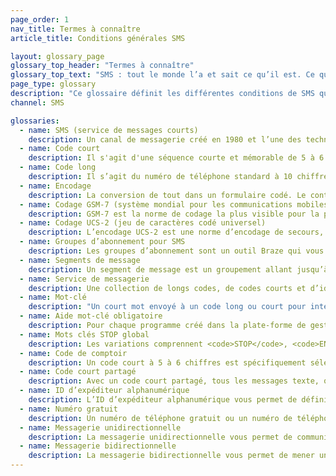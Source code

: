 ```yaml
---
page_order: 1
nav_title: Termes à connaître
article_title: Conditions générales SMS

layout: glossary_page
glossary_top_header: "Termes à connaître"
glossary_top_text: "SMS : tout le monde l’a et sait ce qu’il est. Ce qu’ils ignorent est la nuance. Consultez les termes suivants pour en savoir plus sur les écosystèmes, technologies et processus SMS."
page_type: glossary
description: "Ce glossaire définit les différentes conditions de SMS que vous devez connaître."
channel: SMS 

glossaries:
  - name: SMS (service de messages courts)
    description: Un canal de messagerie créé en 1980 et l’une des technologies de SMS les plus anciennes. Il s’agit également d’une des voies de texte les plus répandues et les plus fréquemment utilisées. Ce canal est une façon plus directe d’atteindre vos utilisateurs et clients que la plupart des autres canaux de messagerie, car ils utilisent leur numéro de téléphone personnel pour les atteindre. Ainsi, le SMS a plus de règles et de réglementations que les autres canaux de messagerie.
  - name: Code court
    description: Il s'agit d'une séquence courte et mémorable de 5 à 6 chiffres qui permet aux expéditeurs d'envoyer plus de messages à des débits plus constants que les numéros longs (un message par seconde).<br><br>Un code long ou court est requis.
  - name: Code long
    description: Il s’agit du numéro de téléphone standard à 10 chiffres (dans la plupart des pays) qui permet aux expéditeurs d’envoyer plus de messages au taux d’un message par seconde.<br><br>Un code long ou court est requis.
  - name: Encodage
    description: La conversion de tout dans un formulaire codé. Le contenu SMS peut être encodé dans GSM-7 ou UCS-2.
  - name: Codage GSM-7 (système mondial pour les communications mobiles)
    description: GSM-7 est la norme de codage la plus visible pour la plupart des SMS. Il utilise la plupart des lettres grecques et anglaises, ainsi que des caractères supplémentaires. Vous pouvez en savoir plus sur le codage GSM-7 et les jeux de caractères que vous pouvez utiliser <a href='https://en.wikipedia.org/wiki/GSM_03.38#GSM_7-bit_default_alphabet_and_extension_table_of_3GPP_TS_23.038_.2F_GSM_03.38' title="GSM alphabet 7 bits par défaut et tableau d’extension">Wikipédia</a>. Les langues telles que chinois, coréen ou japonais doivent être transférées à l’aide du codage de personnage UCS-2 de 16 bits. <br> <br> Vous pouvez estimer que la limite de caractères par segment pour ce type d’encodage est de 128 caractères.
  - name: Codage UCS-2 (jeu de caractères codé universel)
    description: L’encodage UCS-2 est une norme d’encodage de secours, particulièrement lorsqu’un message ne peut pas être codé à l’aide de GSM-7 ou lorsqu’une langue nécessite plus de 128 caractères à rendre. L’USC-2 est mieux mesurée par <a href='https://en.wikipedia.org/wiki/Code_point'>points de code</a>, par opposition aux « caractères ». Quelle que soit la raison, vous pouvez estimer que la limite de caractères par segment pour ce type d’encodage est de 67 caractères.
  - name: Groupes d’abonnement pour SMS
    description: Les groupes d’abonnement sont un outil Braze qui vous permet de cibler des niveaux d’abonnement spécifiques des utilisateurs ou des clients. Les groupes d’abonnement pour SMS sont construits en interne sur la base de votre service de messagerie et ne peuvent pas être partagés dans des groupe d'apps.
  - name: Segments de message
    description: Un segment de message est un groupement allant jusqu’à un nombre défini de caractères (160 pour le codage GSM-7 ; 67 pour le codage UCS-2) qui sera envoyé dans une seule distribution par SMS. Si vous envoyez un SMS avec 161 caractères à l’aide du codage GSM-7, vous verrez qu’il y a deux (2) segments de messages envoyés. L’envoi de plusieurs segments de messages peut entraîner des frais supplémentaires.
  - name: Service de messagerie
    description: Une collection de longs codes, de codes courts et d’identifiants alphanumériques utilisés pour envoyer votre SMS avec Braze.
  - name: Mot-clé
    description: "Un court mot envoyé à un code long ou court pour interagir avec un programme SMS prédéfini ou pour demander à OPT-OUT d’un programme spécifique ou de tous les programmes sur un code. Par exemple,  <code>STOP</code>- Les mots-clés devraient <br> - être alphanumériques <br> - ne pas avoir d’espaces <br> - contenir moins de 10 caractères. <br> <br> Un mot clé spécifique et une combinaison de codes courts ne peuvent être utilisés que sur un programme actif à la fois. Si un mot-clé est saisi déjà utilisé par un autre programme, une erreur de validation s’affiche. <br> <br> Il existe deux catégories de mots-clés obligatoires que tous les fournisseurs de contenu SMS doivent respecter : <code>STOP</code> et <code>HELP</code>."
  - name: Aide mot-clé obligatoire
    description: Pour chaque programme créé dans la plate-forme de gestionnaire de campagne SMS, le contenu de ce mot clé doit être fourni et doit être conforme aux meilleures pratiques et à la conformité du transporteur par pays ou région dans laquelle le trafic SMS est envoyé et reçu. Dans la plupart des cas, ce contenu doit avoir une brève explication du programme SMS et comment vous DÉSINSCRIRE.
  - name: Mots clés STOP global
    description: Les variations comprennent <code>STOP</code>, <code>END</code>, <code>QUIT</code>, <code>UNSUBSCRIBE</code>, <code>CANCEL</code>, <code>STOPALL</code>. On les appelle <code>Global-Stop-Keywords</code>. Si l’un de ces mots-clés est envoyé par SMS à un code long ou court, il se traduit par le numéro de téléphone portable (numéro de téléphone portable provenant du numéro de téléphone portable) choisi par chaque programme SMS actif sur le code auquel il est associé.
  - name: Code de comptoir
    description: Un code court à 5 à 6 chiffres est spécifiquement sélectionné par une marque. Les codes courts Vanity sont marqués et plus faciles à retenir pour les consommateurs.
  - name: Code court partagé
    description: Avec un code court partagé, tous les messages texte, quelle que soit l’identité de l’entreprise ou de l’organisation, parviennent à l’appareil mobile d’un consommateur avec le même numéro de téléphone à 5 à 6 chiffres. Bien que les codes courts partagés soient relativement économiques et immédiatement disponibles, cela signifie que votre entreprise n’aura pas de code abrégé dédié et est soumise à d’autres entreprises suivant le protocole approprié avec votre code abrégé partagé. 
  - name: ID d’expéditeur alphanumérique
    description: L’ID d’expéditeur alphanumérique vous permet de définir le nom ou la marque de votre société comme identifiant de l’expéditeur à l’aide de caractères alphanumériques lorsque vous envoyez des messages unidirectionnels aux pays pris en charge.
  - name: Numéro gratuit
    description: Un numéro de téléphone gratuit ou un numéro de téléphone gratuit est un numéro de téléphone facturé pour tous les appels d’arrivée au lieu d’engager des frais à l’abonné téléphonique d’origine. Les numéros gratuits aux États-Unis et au Canada sont activés par SMS, où les abonnés sont facturés pour les textes entrants et sortants.<br><br>Le message gratuit fonctionne mieux lorsque votre cas d’utilisation est une personne à personne, comme le support client ou les ventes, avec l’expéditeur et le destinataire ayant une conversation par SMS.
  - name: Messagerie unidirectionnelle
    description: La messagerie unidirectionnelle vous permet de communiquer avec vos clients en envoyant des messages texte. La messagerie unidirectionnelle est utile si vous implémentez un ID d’expéditeur alphanumérique sur les marchés où les codes longs et courts ne sont pas disponibles. 
  - name: Messagerie bidirectionnelle
    description: La messagerie bidirectionnelle vous permet de mener une conversation en envoyant et en recevant des messages texte. 
---
```


